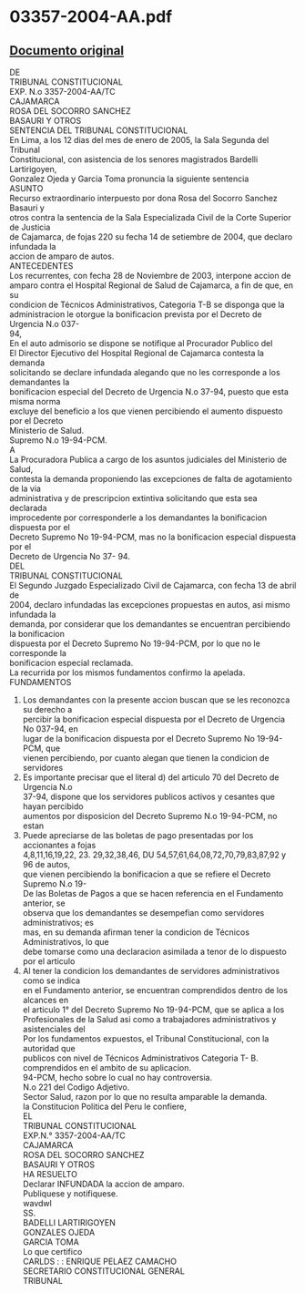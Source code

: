 
03357-2004-AA.pdf
=================
  
[Documento original](https://tc.gob.pe/jurisprudencia/2005/03357-2004-AA.pdf)  
---  
DE  
TRIBUNAL CONSTITUCIONAL  
EXP. N.o 3357-2004-AA/TC  
CAJAMARCA  
ROSA DEL SOCORRO SANCHEZ  
BASAURI Y OTROS  
SENTENCIA DEL TRIBUNAL CONSTITUCIONAL  
En Lima, a los 12 dias del mes de enero de 2005, la Sala Segunda del Tribunal  
Constitucional, con asistencia de los senores magistrados Bardelli Lartirigoyen,  
Gonzalez Ojeda y Garcia Toma pronuncia la siguiente sentencia  
ASUNTO  
Recurso extraordinario interpuesto por dona Rosa del Socorro Sanchez Basauri y  
otros contra la sentencia de la Sala Especializada Civil de la Corte Superior de Justicia  
de Cajamarca, de fojas 220 su fecha 14 de setiembre de 2004, que declaro infundada la  
accion de amparo de autos.  
ANTECEDENTES  
Los recurrentes, con fecha 28 de Noviembre de 2003, interpone accion de  
amparo contra el Hospital Regional de Salud de Cajamarca, a fin de que, en su  
condicion de Técnicos Administrativos, Categoria T-B se disponga que la  
administracion le otorgue la bonificacion prevista por el Decreto de Urgencia N.o 037-  
94,  
En el auto admisorio se dispone se notifique al Procurador Publico del  
El Director Ejecutivo del Hospital Regional de Cajamarca contesta la demanda  
solicitando se declare infundada alegando que no les corresponde a los demandantes la  
bonificacion especial del Decreto de Urgencia N.o 37-94, puesto que esta misma norma  
excluye del beneficio a los que vienen percibiendo el aumento dispuesto por el Decreto  
Ministerio de Salud.  
Supremo N.o 19-94-PCM.  
A  
La Procuradora Publica a cargo de los asuntos judiciales del Ministerio de Salud,  
contesta la demanda proponiendo las excepciones de falta de agotamiento de la via  
administrativa y de prescripcion extintiva solicitando que esta sea declarada  
improcedente por corresponderle a los demandantes la bonificacion dispuesta por el  
Decreto Supremo No 19-94-PCM, mas no la bonificacion especial dispuesta por el  
Decreto de Urgencia No 37- 94.  
DEL  
TRIBUNAL CONSTITUCIONAL  
El Segundo Juzgado Especializado Civil de Cajamarca, con fecha 13 de abril de  
2004, declaro infundadas las excepciones propuestas en autos, asi mismo infundada la  
demanda, por considerar que los demandantes se encuentran percibiendo la bonificacion  
dispuesta por el Decreto Supremo No 19-94-PCM, por lo que no le corresponde la  
bonificacion especial reclamada.  
La recurrida por los mismos fundamentos confirmo la apelada.  
FUNDAMENTOS  
1. Los demandantes con la presente accion buscan que se les reconozca su derecho a  
percibir la bonificacion especial dispuesta por el Decreto de Urgencia No 037-94, en  
lugar de la bonificacion dispuesta por el Decreto Supremo No 19-94-PCM, que  
vienen percibiendo, por cuanto alegan que tienen la condicion de servidores  
2. Es importante precisar que el literal d) del articulo 70 del Decreto de Urgencia N.o  
37-94, dispone que los servidores publicos activos y cesantes que hayan percibido  
aumentos por disposicion del Decreto Supremo N.o 19-94-PCM, no estan  
3. Puede apreciarse de las boletas de pago presentadas por los accionantes a fojas  
4,8,11,16,19,22, 23. 29,32,38,46, DU 54,57,61,64,08,72,70,79,83,87,92 y 96 de autos,  
que vienen percibiendo la bonificacion a que se refiere el Decreto Supremo N.o 19-  
De las Boletas de Pagos a que se hacen referencia en el Fundamento anterior, se  
observa que los demandantes se desempefian como servidores administrativos; es  
mas, en su demanda afirman tener la condicion de Técnicos Administrativos, lo que  
debe tomarse como una declaracion asimilada a tenor de lo dispuesto por el articulo  
5. Al tener la condicion los demandantes de servidores administrativos como se indica  
en el Fundamento anterior, se encuentran comprendidos dentro de los alcances en  
el articulo 1° del Decreto Supremo No 19-94-PCM, que se aplica a los  
Profesionales de la Salud asi como a trabajadores administrativos y asistenciales del  
Por los fundamentos expuestos, el Tribunal Constitucional, con la autoridad que  
publicos con nivel de Técnicos Administrativos Categoria T- B.  
comprendidos en el ambito de su aplicacion.  
94-PCM, hecho sobre lo cual no hay controversia.  
N.o 221 del Codigo Adjetivo.  
Sector Salud, razon por lo que no resulta amparable la demanda.  
la Constitucion Politica del Peru le confiere,  
EL  
TRIBUNAL CONSTITUCIONAL  
EXP.N.° 3357-2004-AA/TC  
CAJAMARCA  
ROSA DEL SOCORRO SANCHEZ  
BASAURI Y OTROS  
HA RESUELTO  
Declarar INFUNDADA la accion de amparo.  
Publiquese y notifiquese.  
wavdwl  
SS.  
BADELLI LARTIRIGOYEN  
GONZALES OJEDA  
GARCIA TOMA  
Lo que certifico  
CARLDS : : ENRIQUE PELAEZ CAMACHO  
SECRETARIO CONSTITUCIONAL GENERAL  
TRIBUNAL